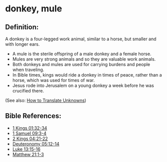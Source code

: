 # donkey, mule #

## Definition: ##

A donkey is a four-legged work animal, similar to a horse, but smaller and with longer ears.

* A mule is the sterile offspring of a male donkey and a female horse.
* Mules are very strong animals and so they are valuable work animals.
* Both donkeys and mules are used for carrying burdens and people when traveling.
* In Bible times, kings would ride a donkey in times of peace, rather than a horse, which was used for times of war.
* Jesus rode into Jerusalem on a young donkey a week before he was crucified there.

(See also: [How to Translate Unknowns](https://git.door43.org/Door43/en-ta-translate-vol1/src/master/content/translate_unknown.md))

## Bible References: ##

* [1 Kings 01:32-34](https://door43.org/en/bible/notes/1ki/01/32)
* [1 Samuel 09:3-4](https://door43.org/en/bible/notes/1sa/09/03)
* [2 Kings 04:21-22](https://door43.org/en/bible/notes/2ki/04/21)
* [Deuteronomy 05:12-14](https://door43.org/en/bible/notes/deu/05/12)
* [Luke 13:15-16](https://door43.org/en/bible/notes/luk/13/15)
* [Matthew 21:1-3](https://door43.org/en/bible/notes/mat/21/01)

